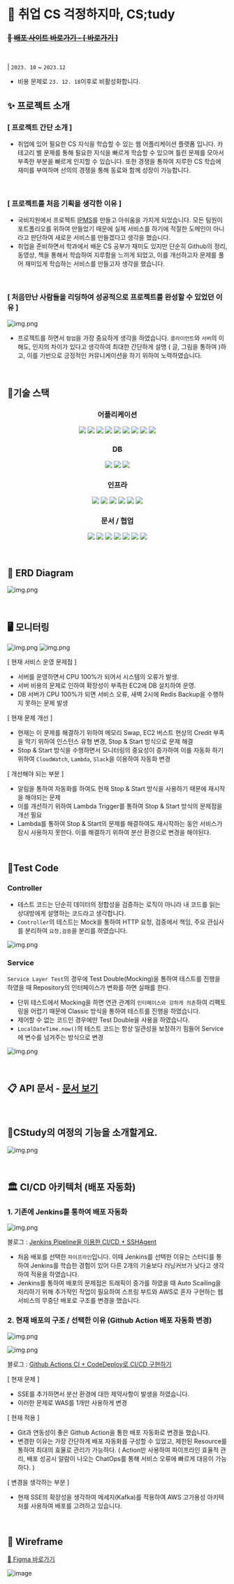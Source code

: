 # 📖 취업 CS 걱정하지마, CS;tudy


### ~~📢 [배포 사이트 바로가기 - [ 바로가기 ]](https://cstudying.site/)~~

<br/>

| ``2023. 10`` ~ ``2023.12``
- 비용 문제로 ``23. 12. 18``이후로 비활성화합니다.


## ✨ 프로젝트 소개



### [ 프로젝트 간단 소개 ]

- 취업에 있어 필요한 CS 지식을 학습할 수 있는 웹 어플리케이션 플랫폼 입니다. 카테고리 별 문제를 통해 필요한 지식을 빠르게 학습할 수 있으며 틀린 문제를 모아서 부족한 부분을 빠르게 인지할 수 있습니다. 또한
  경쟁을 통하여 지루한 CS 학습에 재미를 부여하며 선의의 경쟁을 통해 동료와 함께 성장이 가능합니다.

  <br/>

### [ 프로젝트를 처음 기획을 생각한 이유 ]

- 국비지원에서 프로젝트 [IPMS](https://github.com/KMGeon/IPMS)를 만들고 아쉬움을 가지게 되었습니다. 모든 팀원이 포트폴리오를 위하여 만들었기 때문에 실제 서비스를 하기에 적절한 도메인이 아니라고 판단하여 새로운 서비스를 만들겠다고 생각을 했습니다.
- 취업을 준비하면서 학과에서 배운 CS 공부가 재미도 있지만 단순히 Github의 정리, 동영상, 책을 통해서 학습하여 지루함을 느끼게 되었고, 이를 개선하고자 문제를 풀어 재미있게 학습하는 서비스를 만들고자 생각을 했습니다.

<br/>

### [ 처음만난 사람들을 리딩하여 성공적으로 프로젝트를 완성할 수 있었던 이유 ]

![img.png](image/1.png)

- 프로젝트를 하면서 `협업`을 가장 중요하게 생각을 하였습니다. `클라이언트`와 `서버`의 이해도, 인지의 차이가 있다고 생각하여 최대한 간단하게 설명 ( 글, 그림을 통하여 )하고, 이를 기반으로 긍정적인 커뮤니케이션을 하기 위하여 노력하였습니다.

<br/>

## 👨‍기술 스택

<h3 align="center">어플리케이션</h3>

<p align="center">

<img src="https://img.shields.io/badge/Java 11-008FC7?style=for-the-badge&logo=Java&logoColor=white"/>
<img src="https://img.shields.io/badge/spring 2.7.9-%236DB33F.svg?style=for-the-badge&logo=spring&logoColor=white"/>
<img src="https://img.shields.io/badge/Spring Security-6DB33F?style=for-the-badge&logo=Spring Security&logoColor=white"/>
<img src="https://img.shields.io/badge/Spring Data JPA-6DB33F?style=for-the-badge&logo=JPA&logoColor=white"/>

<img src="https://img.shields.io/badge/-QueryDSL-blue?style=for-the-badge"/>
<img src="https://img.shields.io/badge/Gradle-02303A?style=for-the-badge&logo=Gradle&logoColor=white"/>
<img src="https://img.shields.io/badge/Junit-25A162?style=for-the-badge&logo=Junit5&logoColor=white"/>

<img src="https://img.shields.io/badge/Mockito-FF9900?style=for-the-badge&logo=Mockito&logoColor=white"/>
<img src="https://img.shields.io/badge/JSON Web Tokens-000000?style=for-the-badge&logo=JSON Web Tokens&logoColor=white"/>

</p>


<h3 align="center">DB</h3>

<p align="center">  
<img src="https://img.shields.io/badge/mysql-%2300f.svg?style=for-the-badge&logo=mysql&logoColor=white"/>
<img src="https://img.shields.io/badge/redis-%23DD0031.svg?style=for-the-badge&logo=redis&logoColor=white"/>
<img src="https://img.shields.io/badge/MongoDB-%234ea94b.svg?style=for-the-badge&logo=mongodb&logoColor=white"/>

</p>

<h3 align="center">인프라</h3>

<p align="center">   

<img src="https://img.shields.io/badge/Jenkins-D24939?style=for-the-badge&logo=Jenkins&logoColor=white"/>
<img src="https://img.shields.io/badge/docker-%230db7ed.svg?style=for-the-badge&logo=docker&logoColor=white"/>
<img src="https://img.shields.io/badge/Amazon EC2-FF9900?style=for-the-badge&logo=Amazon EC2&logoColor=white"/>
<img src="https://img.shields.io/badge/Amazon RDS-527FFF?style=for-the-badge&logo=Amazon RDS&logoColor=white"/>
<img src="https://img.shields.io/badge/amazoncloudwatch-FF4F8B?style=for-the-badge&logo=amazoncloudwatch&logoColor=white"/>
<img src="https://img.shields.io/badge/awslambda-FF9900?style=for-the-badge&logo=awslambda&logoColor=white"/>

</p>

<h3 align="center">문서 / 협업</h3>

<p align="center">   

<img src="https://img.shields.io/badge/swagger-85EA2D?style=for-the-badge&logo=swagger&logoColor=white"/>
<img src="https://img.shields.io/badge/Notion-000000?style=for-the-badge&logo=Notion&logoColor=white"/>
<img src="https://img.shields.io/badge/Git-F05032.svg?style=for-the-badge&logo=Git&logoColor=white"/>
<img src="https://img.shields.io/badge/GitHub-181717.svg?style=for-the-badge&logo=GitHub&logoColor=white"/>
<img src="https://img.shields.io/badge/Slack-4A154B?style=for-the-badge&logo=Slack&logoColor=white"/>
<img src="https://img.shields.io/badge/Postman-FF6C37.svg?style=for-the-badge&logo=Postman&logoColor=white"/>
<img src="https://img.shields.io/badge/sentry-362D59.svg?style=for-the-badge&logo=sentry&logoColor=white"/>

</p>

<br>

## 🎨 ERD Diagram

![img.png](image/2.png)

<br>

## 🖥 모니터링

![img.png](image/3.png)
![img.png](image/4.png)

[ 현재 서비스 운영 문제점 ] 
- 서버를 운영하면서 CPU 100%가 되어서 시스템의 오류가 발생.
- 서버 비용의 문제로 인하여 확장성이 부족한 EC2에 DB 설치하여 운영.
- DB 서버가 CPU 100%가 되면 서비스 오류, 새벽 2시에 Redis Backup을 수행하지 못하는 문제 발생

[ 현재 문제 개선 ] 
- 현재는 이 문제를 해결하기 위하여 메모리 Swap, EC2 버스트 현상의 Credit 부족을 막기 위하여 인스턴스 유형 변경, Stop & Start 방식으로 문제 해결
- Stop & Start 방식을 수행하면서 모니터링의 중요성이 증가하여 이를 자동화 하기 위하여 `CloudWatch`, `Lambda`, `Slack`을 이용하여 자동화 변경

[ 개선해야 되는 부분 ] 
- 알림을 통하여 자동화를 하여도 현재 Stop & Start 방식을 사용하기 때문에 재시작을 해야되는 문제
- 이를 개션하기 위하여 Lambda Trigger를 통하여 Stop & Start 방식의 문제점을 개선 필요
- Lambda를 통하여 Stop & Start의 문제를 해결하여도 재시작하는 동안 서비스가 잠시 사용하지 못한다. 이를 해결하기 위하여 분산 환경으로 변경을 해야된다.
  

<br>

## 🐧Test Code

### Controller

- 테스트 코드는 단순히 데이터의 정합성을 검증하는 로직이 아니라 내 코드를 읽는 상대방에게 설명하는 코드라고 생각합니다.
- ``Controller``의 테스트는 Mock을 통하여 HTTP 요청, 검증에서 책임, 주요 관심사를 분리하여 ``요청,검증``을 분리를 하였습니다.

![img.png](image/5.png)

### Service

``Service Layer Test``의 경우에 Test Double(Mocking)을 통하여 테스트를 진행을 하였을 때 Repository의 인터페이스가 변화를 하면 실패를 한다.

- 단위 테스트에서 Mocking을 하면 연관 관계의 ``인터페이스와 강하게 의존``하여 리펙토링을 어렵기 때문에 Classic 방식을 통하여 테스트를 진행을 하였습니다.
- 제어할 수 없는 코드인 경우에만 Test Double을 사용을 하였습니다.
- ``LocalDateTime.now()``의 테스트 코드는 항상 일관성을 보장하기 힘들어 Service에 변수를 넘겨주는 방식으로 변경

![img.png](image/6.png)


<br>

## 📋 API 문서 - [문서 보기](https://documenter.getpostman.com/view/23650109/2s9YXk41jC)

<br>

## 📕CStudy의 여정의 기능을 소개할게요.

![img.png](image/7.png)


<br>

## 🏛️ CI/CD 아키텍처 (배포 자동화)

### 1. 기존에 Jenkins를 통하여 배포 자동화

![img.png](image/8.png)

블로그 : [Jenkins Pipeline을 이용한 CI/CD + SSHAgent](https://pos04167.tistory.com/195)

- 처음 배포를 선택한 `파이프라인`입니다. 이때 Jenkins를 선택한 이유는 스터디를 통하여 Jenkins를 학습한 경험이 있어 다른 2개의 기술보다 러닝커브가 낮다고 생각하여 적용을 하였습니다.
- Jenkins를 통하여 배포의 문제점은 트래픽이 증가를 하였을 때 Auto Scailing을 처리하기 위해 추가적인 작업이 필요하여 스프링 부트와 AWS로 혼자 구현하는 웹 서비스의 무중단 배포로 구조를 변경을
  했습니다.

### 2. 현재 배포의 구조 / 선택한 이유 (Github Action 배포 자동화 변경)

![img.png](image/9.png)

![img.png](image/infra.png)


블로그 : [Github Actions CI + CodeDeploy로 CI/CD 구현하기](https://velog.io/@geon_km/Github-Actions-CI-CodeDeploy%EB%A1%9C-CICD-%EA%B5%AC%ED%98%84%ED%95%98%EA%B8%B0-vum9u82d)

[ 현재 문제 ]

- SSE를 추가하면서 분산 환경에 대한 제약사항이 발생을 하였습니다.
- 이러한 문제로 WAS를 1개만 사용하게 변경

[ 현재 적용 ]

- Git과 연동성이 좋은 Github Action을 통한 배포 자동화로 변경을 했습니다.
- 변경한 이유는 가장 간단하게 배포 자동화를 구성할 수 있었고, 제한된 Resource를 통하여 최대의 효율로 관리가 가능하다. ( Action만 사용하여 파이프라인 효율적 관리, 배포 성공시 알람이 나오는
  ChatOps를 통해 서비스 오류에 빠르게 대응이 가능하다. )

[ 변경을 생각하는 부분 ]

- 현재 SSE의 확장성을 생각하여 메세지(Kafka)를 적용하여 AWS 고가용성 아키텍처를 사용하여 배포를 고려하고 있습니다.

<br>


## 🥃 Wireframe

[📝 Figma 바로가기 ](https://www.figma.com/file/67asFaSpQCu4s2CKAJqxac/Untitled?type=design&node-id=0-1&mode=design&t=DdRtY5ictOvnNkSn-0)

![image](https://github.com/CStudyTeam/CStudy-backend/assets/103854287/cf4eae6b-43b5-409d-9125-178e33b89473)


